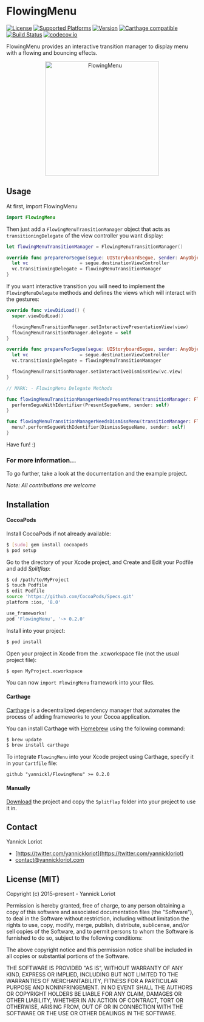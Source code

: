 # FlowingMenu

[![License](https://cocoapod-badges.herokuapp.com/l/FlowingMenu/badge.svg)](http://cocoadocs.org/docsets/FlowingMenu/) [![Supported Platforms](https://cocoapod-badges.herokuapp.com/p/FlowingMenu/badge.svg)](http://cocoadocs.org/docsets/FlowingMenu/) [![Version](https://cocoapod-badges.herokuapp.com/v/FlowingMenu/badge.svg)](http://cocoadocs.org/docsets/FlowingMenu/) [![Carthage compatible](https://img.shields.io/badge/Carthage-compatible-4BC51D.svg?style=flat)](https://github.com/Carthage/Carthage) [![Build Status](https://travis-ci.org/yannickl/FlowingMenu.svg?branch=master)](https://travis-ci.org/yannickl/Splitflap) [![codecov.io](http://codecov.io/github/yannickl/FlowingMenu/coverage.svg?branch=master)](http://codecov.io/github/yannickl/FlowingMenu?branch=master)

FlowingMenu provides an interactive transition manager to display menu with a flowing and bouncing effects.

<p align="center">
  <img src="http://yannickloriot.com/resources/flowingmenu.gif" alt="FlowingMenu" width="300"/>
</p>

## Usage

At first, import FlowingMenu

```swift
import FlowingMenu
```

Then just add a `FlowingMenuTransitionManager` object that acts as `transitioningDelegate` of the view controller you want display:

```swift
let flowingMenuTransitionManager = FlowingMenuTransitionManager()

override func prepareForSegue(segue: UIStoryboardSegue, sender: AnyObject?) {
  let vc                   = segue.destinationViewController
  vc.transitioningDelegate = flowingMenuTransitionManager
}
```

If you want interactive transition you will need to implement the `FlowingMenuDelegate` methods and defines the views which will interact with the gestures:

```swift
override func viewDidLoad() {
  super.viewDidLoad()

  flowingMenuTransitionManager.setInteractivePresentationView(view)
  flowingMenuTransitionManager.delegate = self
}

override func prepareForSegue(segue: UIStoryboardSegue, sender: AnyObject?) {
  let vc                   = segue.destinationViewController
  vc.transitioningDelegate = flowingMenuTransitionManager

  flowingMenuTransitionManager.setInteractiveDismissView(vc.view)
}

// MARK: - FlowingMenu Delegate Methods

func flowingMenuTransitionManagerNeedsPresentMenu(transitionManager: FlowingMenuTransitionManager) {
  performSegueWithIdentifier(PresentSegueName, sender: self)
}

func flowingMenuTransitionManagerNeedsDismissMenu(transitionManager: FlowingMenuTransitionManager) {
  menu?.performSegueWithIdentifier(DismissSegueName, sender: self)
}
```

Have fun! :)

### For more information...

To go further, take a look at the documentation and the example project.

*Note: All contributions are welcome*

## Installation

#### CocoaPods

Install CocoaPods if not already available:

``` bash
$ [sudo] gem install cocoapods
$ pod setup
```
Go to the directory of your Xcode project, and Create and Edit your Podfile and add _Splitflap_:

``` bash
$ cd /path/to/MyProject
$ touch Podfile
$ edit Podfile
source 'https://github.com/CocoaPods/Specs.git'
platform :ios, '8.0'

use_frameworks!
pod 'FlowingMenu', '~> 0.2.0'
```

Install into your project:

``` bash
$ pod install
```

Open your project in Xcode from the .xcworkspace file (not the usual project file):

``` bash
$ open MyProject.xcworkspace
```

You can now `import FlowingMenu` framework into your files.

#### Carthage

[Carthage](https://github.com/Carthage/Carthage) is a decentralized dependency manager that automates the process of adding frameworks to your Cocoa application.

You can install Carthage with [Homebrew](http://brew.sh/) using the following command:

```bash
$ brew update
$ brew install carthage
```

To integrate `FlowingMenu` into your Xcode project using Carthage, specify it in your `Cartfile` file:

```ogdl
github "yannickl/FlowingMenu" >= 0.2.0
```

#### Manually

[Download](https://github.com/YannickL/FlowingMenu/archive/master.zip) the project and copy the `Splitflap` folder into your project to use it in.

## Contact

Yannick Loriot
 - [https://twitter.com/yannickloriot](https://twitter.com/yannickloriot)
 - [contact@yannickloriot.com](mailto:contact@yannickloriot.com)


## License (MIT)

Copyright (c) 2015-present - Yannick Loriot

Permission is hereby granted, free of charge, to any person obtaining a copy
of this software and associated documentation files (the "Software"), to deal
in the Software without restriction, including without limitation the rights
to use, copy, modify, merge, publish, distribute, sublicense, and/or sell
copies of the Software, and to permit persons to whom the Software is
furnished to do so, subject to the following conditions:

The above copyright notice and this permission notice shall be included in
all copies or substantial portions of the Software.

THE SOFTWARE IS PROVIDED "AS IS", WITHOUT WARRANTY OF ANY KIND, EXPRESS OR
IMPLIED, INCLUDING BUT NOT LIMITED TO THE WARRANTIES OF MERCHANTABILITY,
FITNESS FOR A PARTICULAR PURPOSE AND NONINFRINGEMENT. IN NO EVENT SHALL THE
AUTHORS OR COPYRIGHT HOLDERS BE LIABLE FOR ANY CLAIM, DAMAGES OR OTHER
LIABILITY, WHETHER IN AN ACTION OF CONTRACT, TORT OR OTHERWISE, ARISING FROM,
OUT OF OR IN CONNECTION WITH THE SOFTWARE OR THE USE OR OTHER DEALINGS IN
THE SOFTWARE.
